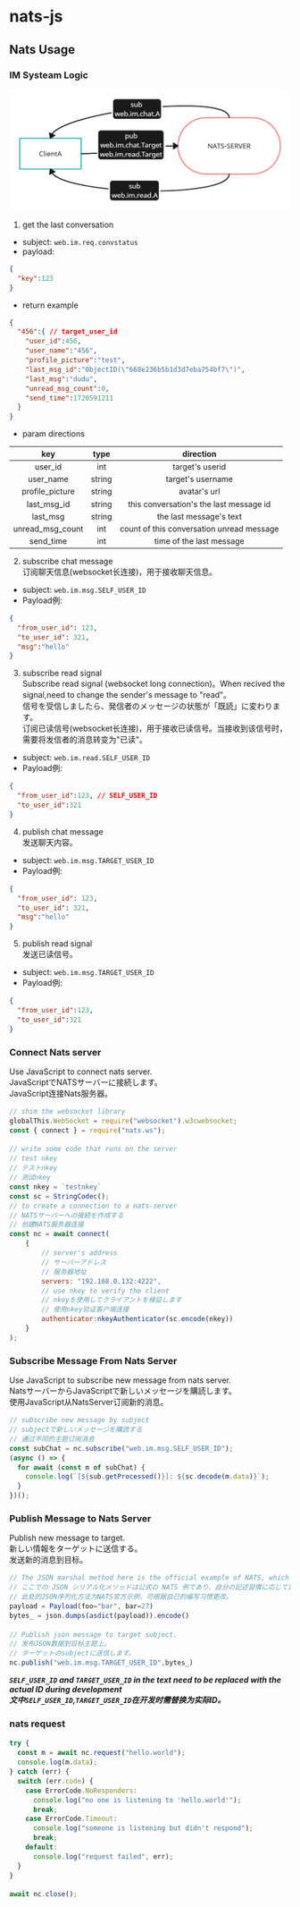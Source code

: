 # nats-js
## Nats Usage
### IM Systeam Logic
![image](./Untitled%20Workspace.png)
1. get the last conversation
* subject: `web.im.req.convstatus`
* payload:
```json
{
  "key":123
}
```
* return example
```json
{
  "456":{ // target_user_id
    "user_id":456,
    "user_name":"456", 
    "profile_picture":"test",
    "last_msg_id":"ObjectID(\"668e236b5b1d3d7eba754bf7\")",
    "last_msg":"dudu",
    "unread_msg_count":0,
    "send_time":1720591211
  }
}
```
* param directions

|key|type|direction|
|:-:|:-:|:-:|
|user_id|int|target's userid|
|user_name|string|target's username|
|profile_picture|string|avatar's url|
|last_msg_id|string|this conversation's the last message id|
|last_msg|string|the last message's text|
|unread_msg_count|int|count of this conversation unread message|
|send_time|int|time of the last message|

2. subscribe chat message  
订阅聊天信息(websocket长连接)，用于接收聊天信息。  
* subject: `web.im.msg.SELF_USER_ID`  
* Payload例:  
```json
{
  "from_user_id": 123,
  "to_user_id": 321,
  "msg":"hello"
}
```
3. subscribe read signal  
Subscribe read signal (websocket long connection)。When recived the signal,need to change the sender's message to "read"。  
信号を受信しましたら、発信者のメッセージの状態が「既読」に変わります。   
订阅已读信号(websocket长连接)，用于接收已读信号。当接收到该信号时，需要将发信者的消息转变为"已读"。  
* subject: `web.im.read.SELF_USER_ID`  
* Payload例:  
```json
{
  "from_user_id":123, // SELF_USER_ID
  "to_user_id":321
}
```
4. publish chat message  
发送聊天内容。  
* subject: `web.im.msg.TARGET_USER_ID`  
* Payload例:  
```json
{
  "from_user_id": 123,
  "to_user_id": 321,
  "msg":"hello"
}
```
5. publish read signal  
发送已读信号。  
* subject: `web.im.msg.TARGET_USER_ID`  
* Payload例:  
```json
{
  "from_user_id":123,
  "to_user_id":321
}
```
### Connect Nats server
Use JavaScript to connect nats server.  
JavaScriptでNATSサーバーに接続します。  
JavaScript连接Nats服务器。  
```javascript
// shim the websocket library
globalThis.WebSocket = require("websocket").w3cwebsocket;
const { connect } = require("nats.ws");

// write some code that runs on the server
// test nkey
// テストnkey
// 测试nkey
const nkey = `testnkey`
const sc = StringCodec();
// to create a connection to a nats-server
// NATSサーバーへの接続を作成する
// 创建NATS服务器连接
const nc = await connect(
    {
        // server's address 
        // サーバーアドレス
        // 服务器地址
        servers: "192.168.0.132:4222",
        // use nkey to verify the client
        // nkeyを使用してクライアントを検証します
        // 使用nkey验证客户端连接
        authenticator:nkeyAuthenticator(sc.encode(nkey))
    }
);
```
### Subscribe Message From Nats Server
Use JavaScript to subscribe new message from nats server.  
NatsサーバーからJavaScriptで新しいメッセージを購読します。  
使用JavaScript从NatsServer订阅新的消息。
```javascript
// subscribe new message by subject
// subjectで新しいメッセージを購読する
// 通过不同的主题订阅消息
const subChat = nc.subscribe("web.im.msg.SELF_USER_ID");
(async () => {
  for await (const m of subChat) {
    console.log(`[${sub.getProcessed()}]: ${sc.decode(m.data)}`);
  }
})();
```
### Publish Message to Nats Server  
Publish new message to target.  
新しい情報をターゲットに送信する。  
发送新的消息到目标。  
```javascript
// The JSON marshal method here is the official example of NATS, which can be changed according to your own writing habits.
// ここでの JSON シリアル化メソッドは公式の NATS 例であり、自分の記述習慣に応じて変更できます。
// 此处的JSON序列化方法为NATS官方示例，可根据自己的编写习惯更改。
payload = Payload(foo="bar", bar=27)
bytes_ = json.dumps(asdict(payload)).encode()

// Publish json message to target subject.
// 发布JSON数据到目标主题上。
// ターゲットのsubjectに送信します。  
nc.publish("web.im.msg.TARGET_USER_ID",bytes_)
```
***`SELF_USER_ID` and `TARGET_USER_ID` in the text need to be replaced with the actual ID during development***  
***文中`SELF_USER_ID`,`TARGET_USER_ID`在开发时需替换为实际ID。***  
### nats request
```javascript
try {
  const m = await nc.request("hello.world");
  console.log(m.data);
} catch (err) {
  switch (err.code) {
    case ErrorCode.NoResponders:
      console.log("no one is listening to 'hello.world'");
      break;
    case ErrorCode.Timeout:
      console.log("someone is listening but didn't respond");
      break;
    default:
      console.log("request failed", err);
  }
}

await nc.close();
```